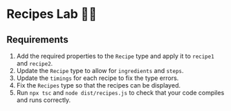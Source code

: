 # Recipes Lab 🧑‍🍳

## Requirements

1. Add the required properties to the `Recipe` type and apply it to `recipe1` and `recipe2`.
2. Update the `Recipe` type to allow for `ingredients` and `steps`.
3. Update the `timings` for each recipe to fix the type errors.
4. Fix the `Recipes` type so that the recipes can be displayed.
5. Run `npx tsc` and `node dist/recipes.js` to check that your code compiles and runs correctly.
